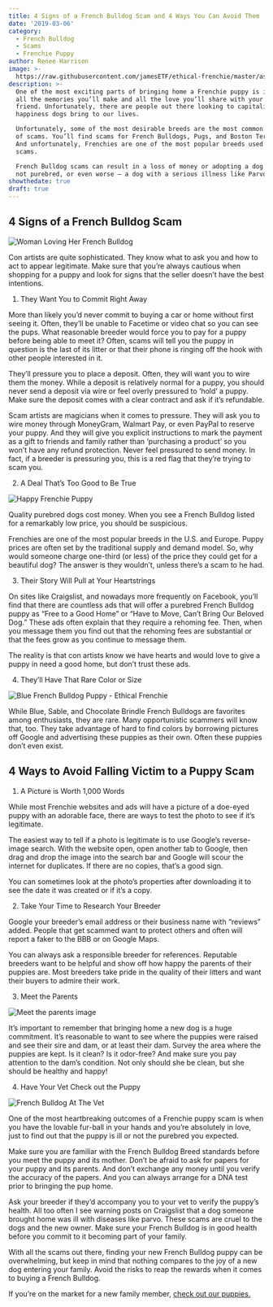 ```yaml
---
title: 4 Signs of a French Bulldog Scam and 4 Ways You Can Avoid Them
date: '2019-03-06'
category:
  - French Bulldog
  - Scams
  - Frenchie Puppy
author: Renee Harrison
image: >-
  https://raw.githubusercontent.com/jamesETF/ethical-frenchie/master/assets/img/blog/french-bulldog-scams.jpg
description: >-
  One of the most exciting parts of bringing home a Frenchie puppy is imagining
  all the memories you’ll make and all the love you’ll share with your new best
  friend. Unfortunately, there are people out there looking to capitalize on the
  happiness dogs bring to our lives.

  Unfortunately, some of the most desirable breeds are the most common targets
  of scams. You’ll find scams for French Bulldogs, Pugs, and Boston Terriers.
  And unfortunately, Frenchies are one of the most popular breeds used in these
  scams. 

  French Bulldog scams can result in a loss of money or adopting a dog that’s
  not purebred, or even worse – a dog with a serious illness like Parvo.
showthedate: true
draft: true
---
```

## 4 Signs of a French Bulldog Scam

![Woman Loving Her French Bulldog](https://raw.githubusercontent.com/jamesETF/ethical-frenchie/master/assets/img/blog/frenchbulldoggrandma2.jpg "Happy Ethical Frenchie Customer")

Con artists are quite sophisticated. They know what to ask you and how to act to appear legitimate. Make sure that you’re always cautious when shopping for a puppy and look for signs that the seller doesn’t have the best intentions. 

1. They Want You to Commit Right Away

More than likely you’d never commit to buying a car or home without first seeing it. Often, they’ll be unable to Facetime or video chat so you can see the pups. What reasonable breeder would force you to pay for a puppy before being able to meet it? Often, scams will tell you the puppy in question is the last of its litter or that their phone is ringing off the hook with other people interested in it. 

They’ll pressure you to place a deposit. Often, they will want you to wire them the money. While a deposit is relatively normal for a puppy, you should never send a deposit via wire or feel overly pressured to ‘hold’ a puppy. Make sure the deposit comes with a clear contract and ask if it’s refundable. 

Scam artists are magicians when it comes to pressure. They will ask you to wire money through MoneyGram, Walmart Pay, or even PayPal to reserve your puppy. And they will give you explicit instructions to mark the payment as a gift to friends and family rather than ‘purchasing a product’ so you won’t have any refund protection. Never feel pressured to send money. In fact, if a breeder is pressuring you, this is a red flag that they’re trying to scam you.

2. A Deal That’s Too Good to Be True

![Happy Frenchie Puppy](https://raw.githubusercontent.com/jamesETF/ethical-frenchie/master/assets/img/blog/frenchbulldogscams.jpg "Happy Frenchie Puppy from Ethical Frenchie")

Quality purebred dogs cost money. When you see a French Bulldog listed for a remarkably low price, you should be suspicious. 

Frenchies are one of the most popular breeds in the U.S. and Europe. Puppy prices are often set by the traditional supply and demand model. So, why would someone charge one-third (or less) of the price they could get for a beautiful dog? The answer is they wouldn’t, unless there’s a scam to he had.

3. Their Story Will Pull at Your Heartstrings

On sites like Craigslist, and nowadays more frequently on Facebook, you’ll find that there are countless ads that will offer a purebred French Bulldog puppy as “Free to a Good Home” or “Have to Move, Can’t Bring Our Beloved Dog.” These ads often explain that they require a rehoming fee. Then, when you message them you find out that the rehoming fees are substantial or that the fees grow as you continue to message them. 

The reality is that con artists know we have hearts and would love to give a puppy in need a good home, but don’t trust these ads. 

4. They’ll Have That Rare Color or Size

![Blue French Bulldog Puppy - Ethical Frenchie](https://raw.githubusercontent.com/jamesETF/ethical-frenchie/master/assets/img/blog/blue-frenchie.jpg "Cute Blue Frenchie Puppy")

While Blue, Sable, and Chocolate Brindle French Bulldogs are favorites among enthusiasts, they are rare. Many opportunistic scammers will know that, too. They take advantage of hard to find colors by borrowing pictures off Google and advertising these puppies as their own. Often these puppies don’t even exist.

## 4 Ways to Avoid Falling Victim to a Puppy Scam

1. A Picture is Worth 1,000 Words

While most Frenchie websites and ads will have a picture of a doe-eyed puppy with an adorable face, there are ways to test the photo to see if it’s legitimate. 

The easiest way to tell if a photo is legitimate is to use Google’s reverse-image search. With the website open, open another tab to Google, then drag and drop the image into the search bar and Google will scour the internet for duplicates. If there are no copies, that’s a good sign.

You can sometimes look at the photo’s properties after downloading it to see the date it was created or if it’s a copy. 

2. Take Your Time to Research Your Breeder

Google your breeder’s email address or their business name with “reviews” added. People that get scammed want to protect others and often will report a faker to the BBB or on Google Maps.

You can always ask a responsible breeder for references. Reputable breeders want to be helpful and show off how happy the parents of their puppies are. Most breeders take pride in the quality of their litters and want their buyers to admire their work.

3. Meet the Parents

![Meet the parents image](https://raw.githubusercontent.com/jamesETF/ethical-frenchie/master/assets/img/blog/frenchievet.jpg "image of Adult French Bulldogs")

It’s important to remember that bringing home a new dog is a huge commitment. It’s reasonable to want to see where the puppies were raised and see their sire and dam, or at least their dam. Survey the area where the puppies are kept. Is it clean? Is it odor-free? And make sure you pay attention to the dam’s condition. Not only should she be clean, but she should be healthy and happy!

4. Have Your Vet Check out the Puppy

![French Bulldog At The Vet](https://raw.githubusercontent.com/jamesETF/ethical-frenchie/master/assets/img/blog/vet.jpg "Frenchie at the vet")

One of the most heartbreaking outcomes of a Frenchie puppy scam is when you have the lovable fur-ball in your hands and you’re absolutely in love, just to find out that the puppy is ill or not the purebred you expected. 

Make sure you are familiar with the French Bulldog Breed standards before you meet the puppy and its mother. Don’t be afraid to ask for papers for your puppy and its parents. And don’t exchange any money until you verify the accuracy of the papers. And you can always arrange for a DNA test prior to bringing the pup home. 

Ask your breeder if they’d accompany you to your vet to verify the puppy’s health. All too often I see warning posts on Craigslist that a dog someone brought home was ill with diseases like parvo. These scams are cruel to the dogs and the new owner. Make sure your French Bulldog is in good health before you commit to it becoming part of your family.

With all the scams out there, finding your new French Bulldog puppy can be overwhelming, but keep in mind that nothing compares to the joy of a new dog entering your family. Avoid the risks to reap the rewards when it comes to buying a French Bulldog. 

If you’re on the market for a new family member, [check out our puppies.](https://ethicalfrenchie.com/puppies)
